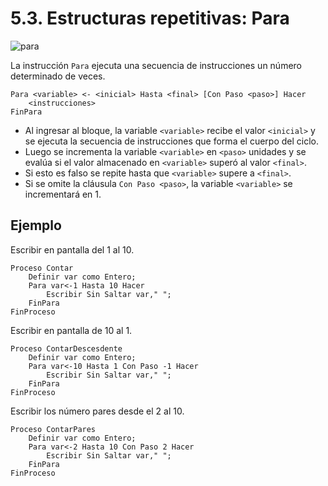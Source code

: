 # 5.3. Estructuras repetitivas: Para

![para](../u22/img/para.png)

La instrucción `Para` ejecuta una secuencia de instrucciones un número determinado de veces.

```
Para <variable> <- <inicial> Hasta <final> [Con Paso <paso>] Hacer
	<instrucciones>
FinPara
```

* Al ingresar al bloque, la variable `<variable>` recibe el valor `<inicial>` y se ejecuta la secuencia de instrucciones que forma el cuerpo del ciclo.
* Luego se incrementa la variable `<variable>` en `<paso>` unidades y se evalúa si el valor almacenado en `<variable>` superó al valor `<final>`.
* Si esto es falso se repite hasta que `<variable>` supere a `<final>`.
* Si se omite la cláusula `Con Paso <paso>`, la variable `<variable>` se incrementará en 1.

## Ejemplo

Escribir en pantalla del 1 al 10.

```
Proceso Contar
	Definir var como Entero;
	Para var<-1 Hasta 10 Hacer
		Escribir Sin Saltar var," ";
	FinPara
FinProceso
```

Escribir en pantalla de 10 al 1.

```
Proceso ContarDescesdente
	Definir var como Entero;
	Para var<-10 Hasta 1 Con Paso -1 Hacer
		Escribir Sin Saltar var," ";
	FinPara
FinProceso
```

Escribir los número pares desde el 2 al 10.

```
Proceso ContarPares
	Definir var como Entero;
	Para var<-2 Hasta 10 Con Paso 2 Hacer
		Escribir Sin Saltar var," ";
	FinPara
FinProceso
```
